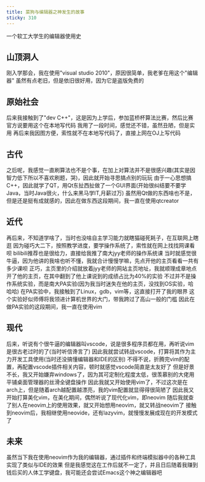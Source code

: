 ```yaml
---
title: 菜狗与编辑器之神发生的故事
sticky: 310
---
```


一个软工大学生的编辑器使用史
<!-- more -->

## 山顶洞人

刚入学那会，我在使用"visual studio 2010"，原因很简单，我老爹在用这个"编辑器"
虽然有点老旧，但是依旧很好用，因为它是盗版免费的

## 原始社会

后来我接触到了"dev C++"，这是因为上学后，参加蓝桥杯算法比赛，然后比赛官方说要用这个在本地写代码
我用了一段时间，感觉还不错，虽然丑陋，但是实用
再后来我因图方便，索性就不在本地写代码了，直接上网在OJ上写代码

## 古代

之后呢，我感觉一直刷算法也不是个事，在加上对算法并不是很感兴趣(其实是因智力低下所以不喜欢刷题，哭)，因此就开始寻思搞点别的玩玩
由于一心思想搞C++，因此就学了QT，用Qt东扯西扯做了一个GUI界面(开始很纠结要不要学Java，当时Java很火，什么来黑马学IT,月薪过万)
虽然用Qt做的东西啥也不是，但是还是挺有成就感的，因此在做东西这段期间，我一直在使用qtcreator

## 近代

再后来，不知道学啥了，当时也没啥自主学习能力就瞎猫碰死耗子，在互联网上瞎逛
因为碰巧大二下，按照教学进度，要学操作系统了，索性就在网上找找网课看呗
bilibili推荐也是很给力，直接给我推了南大jyy老师的操作系统课
当时就感觉很牛逼，因为他讲的我啥也听不懂，我就合计慢慢学嘛，先点开他的主页看看一共有多少课呗
正巧，主页里的介绍就放着jyy老师的网站主页地址，我就顺理成章地点开了他的主页，在其中翻到了他上课说到的成绩占比为40%的实验
不过并不是操作系统实验，而是南大PA实验(因为我当时迷失在他的主页，没找到OS实验，哈哈哈)
在PA实验中，我接触到了Linux，gdb，vim等，这直接打开了我的眼界
这个实验好似师傅将我领进计算机世界的大门，带我跨过了高山一般的门槛
因此在做PA实验的这段期间，我一直在使用vim

## 现代

后来，听说有个很牛逼的编辑器叫vscode，说是很多程序员都在用，再听说vim是很古老过时的了(当时听信谗言了)
因此我就尝试转战vscode，打算将其作为主力开发工具使用(当时还没搞懂编辑器和IDE的区别)
不得不说，折腾完vim的配置，再配置vscode插件相关内容，顿时就感觉vscode简直是太友好了
但是好景不长，我又开始嫌弃windows了，因为其可定制化程度太低，很羡慕别的大佬用平铺桌面管理器的丝滑全键盘操作
因此我就又开始使用vim了，不过这次是在arch上，但是随着arch越配置越漂亮，我的vim配置就显得得很简陋了
因此我又开始打算美化vim，在美化期间，偶然听说了现代化vim，即neovim
随后我就查了别人在neovim上的使用效果，就又开始想用neovim，就又转战neovim了
接触到neovim后，我相继使用neovide，还有lazyvim，就慢慢发展成现在的开发模式了

## 未来

虽然当下我在使用neovim作为我的编辑器，通过插件和终端模拟器中的各种工具实现了类似与IDE的效果
但是我感觉这在工作后就不一定了，并且日后随着我赚到钱后买的人体工学键盘，我可能还会尝试Emacs这个神之编辑器吧
